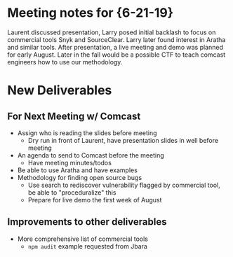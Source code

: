# Meeting notes for {6-21-19}
Laurent discussed presentation, Larry posed initial backlash to focus on commercial tools Snyk and SourceClear. Larry later found interest in Aratha and similar tools. After presentation, a live meeting and demo was planned for early August. Later in the fall would be a possible CTF to teach comcast engineers how to use our methodology. 

# New Deliverables

## For Next Meeting w/ Comcast
* Assign who is reading the slides before meeting
  * Dry run in front of Laurent, have presentation slides in well before meeting
* An agenda to send to Comcast before the meeting
  * Have meeting minutes/todos
* Be able to use Aratha and have examples
* Methodology for finding open source bugs
  * Use search to rediscover vulnerability flagged by commercial tool, be able to "proceduralize" this
  * Prepare for live demo the first week of August

## Improvements to other deliverables
* More comprehensive list of commercial tools
  * `npm audit` example requested from Jbara
